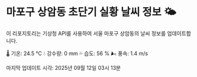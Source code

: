 
# 마포구 상암동 초단기 실황 날씨 정보 🌤️

이 리포지토리는 기상청 API를 사용하여 서울 마포구 상암동의 날씨 정보를 업데이트합니다. 

🌡️ 기온: 24.5 ℃
💧 강수량: 0 mm
💦 습도: 56 %
🌬️ 풍속: 1.4 m/s

마지막 업데이트 시각: 2025년 09월 12일 03시 13분    
